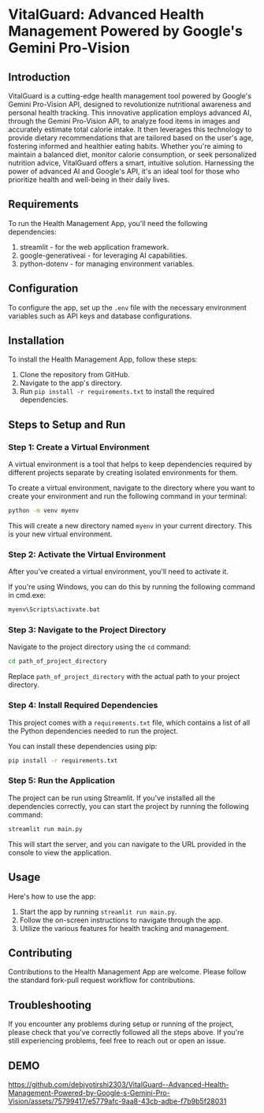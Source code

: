 # VitalGuard: Advanced Health Management Powered by Google's Gemini Pro-Vision

## Introduction

VitalGuard is a cutting-edge health management tool powered by Google's Gemini Pro-Vision API, designed to revolutionize nutritional awareness and personal health tracking. This innovative application employs advanced AI, through the Gemini Pro-Vision API, to analyze food items in images and accurately estimate total calorie intake. It then leverages this technology to provide dietary recommendations that are tailored based on the user's age, fostering informed and healthier eating habits. Whether you're aiming to maintain a balanced diet, monitor calorie consumption, or seek personalized nutrition advice, VitalGuard offers a smart, intuitive solution. Harnessing the power of advanced AI and Google's API, it's an ideal tool for those who prioritize health and well-being in their daily lives.

## Requirements

To run the Health Management App, you'll need the following dependencies:

1. streamlit - for the web application framework.
2. google-generativeai - for leveraging AI capabilities.
3. python-dotenv - for managing environment variables.

## Configuration

To configure the app, set up the `.env` file with the necessary environment variables such as API keys and database configurations.

## Installation

To install the Health Management App, follow these steps:

1. Clone the repository from GitHub.
2. Navigate to the app's directory.
3. Run `pip install -r requirements.txt` to install the required dependencies.

## Steps to Setup and Run

### Step 1: Create a Virtual Environment

A virtual environment is a tool that helps to keep dependencies required by different projects separate by creating isolated environments for them.

To create a virtual environment, navigate to the directory where you want to create your environment and run the following command in your terminal:

```bash
python -m venv myenv
```

This will create a new directory named `myenv` in your current directory. This is your new virtual environment.

### Step 2: Activate the Virtual Environment

After you've created a virtual environment, you'll need to activate it.

If you're using Windows, you can do this by running the following command in cmd.exe:

```bash
myenv\Scripts\activate.bat
```

### Step 3: Navigate to the Project Directory

Navigate to the project directory using the `cd` command:

```bash
cd path_of_project_directory
```

Replace `path_of_project_directory` with the actual path to your project directory.

### Step 4: Install Required Dependencies

This project comes with a `requirements.txt` file, which contains a list of all the Python dependencies needed to run the project.

You can install these dependencies using pip:

```bash
pip install -r requirements.txt
```

### Step 5: Run the Application

The project can be run using Streamlit. If you've installed all the dependencies correctly, you can start the project by running the following command:

```bash
streamlit run main.py
```

This will start the server, and you can navigate to the URL provided in the console to view the application.

## Usage

Here's how to use the app:

1. Start the app by running `streamlit run main.py`.
2. Follow the on-screen instructions to navigate through the app.
3. Utilize the various features for health tracking and management.

## Contributing

Contributions to the Health Management App are welcome. Please follow the standard fork-pull request workflow for contributions.

## Troubleshooting

If you encounter any problems during setup or running of the project, please check that you've correctly followed all the steps above.
If you're still experiencing problems, feel free to reach out or open an issue.

## DEMO

https://github.com/debjyotirshi2303/VitalGuard--Advanced-Health-Management-Powered-by-Google-s-Gemini-Pro-Vision/assets/75799417/e5779afc-9aa8-43cb-adbe-f7b9b5f28031
